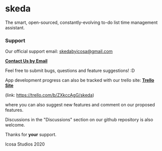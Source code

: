 # skeda
The smart, open-sourced, constantly-evolving to-do list time management assistant.

### Support

Our official support email: skedabyicosa@gmail.com

[**Contact Us by Email**](skedabyicosa@gmail.com)

Feel free to submit bugs, questions and feature suggestions! :D

App development progress can also be tracked with our trello site: [**Trello Site**](https://trello.com/b/ZXkccAgG/skeda)

(link: https://trello.com/b/ZXkccAgG/skeda)

where you can also suggest new features and comment on our proposed features.

Discussions in the "Discussions" section on our github repository is also welcome.

Thanks for **your** support.

Icosa Studios 2020

